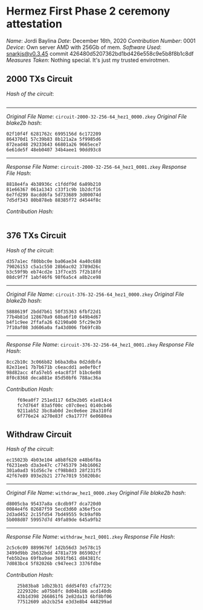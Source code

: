 # Hermez First Phase 2 ceremony attestation

*Name*:    Jordi Baylina
*Date*:    December 16th, 2020
*Contribution Number*:    0001
*Device*: Own server AMD with 256Gb of mem.
*Software Used*: snarkjs@v0.3.45 commit 426480d5207362bd1bd426e558c9e5b8f8b1c8df
*Measures Taken*: Nothing special. It's just my trusted envirotmen.


## 2000 TXs Circuit
*Hash of the circuit*:
````
````

---

*Original File Name*: `circuit-2000-32-256-64_hez1_0000.zkey`
*Original File blake2b hash*:
````
02f10f4f 6281762c 6995156d 6c172209
864370d1 57c39b83 8b121a2a 5f9985d6
872ead48 29233643 66801a26 9665ece7
6e61de5f 48eb0407 34b4aee1 90dd93c8
````
---

*Response File Name*: `circuit-2000-32-256-64_hez1_0001.zkey`
*Response File Hash*:
````
8818e4fa 4b38936c c1fddf9d 6a89b210
81e66367 061a1343 c33f1c9b 1b2dcf16
6e7fd299 8acdd6fa 5d733689 3d00074d
7d5df343 80b878eb 88385f72 d4544f8c
````

*Contribution Hash:*
````
````

## 376 TXs Circuit
*Hash of the circuit*:
````
d357a1ec f80bbc0e ba06ae34 4a40c688
79026153 c5a1c550 28b6ac02 3789d26c
b3c59f9b eb74cd2e 13f7ce35 7f2b18fd
08dc9f7f 1abf46f6 98f6a5c4 a8b2ce98
````

---

*Original File Name*: `circuit-376-32-256-64_hez1_0000.zkey`
*Original File blake2b hash*:
````
5888619f 2bdd7b61 50f35363 6fbf22d1
77b4b81d 128670a9 68ba6f10 649b4d67
b4f1c9ee 2ffafa26 62190a00 5fc29e39
7f10af08 3d606a0a fa43d006 fb69fc8b
````
---

*Response File Name*: `circuit-376-32-256-64_hez1_0001.zkey`
*Response File Hash*:
````
8cc2b10c 3c066b82 b6ba3dba 0d2ddbfa
82e31ee1 7b7b671b c6eacdd1 ae0ef0cf
98d82acc 4fa57eb5 e4ac8f3f b1bc6e08
8f0c8368 deca881e 85d50bf6 788ac36a
````

*Contribution Hash:*
````
    f69ea0f7 251ed117 6d3e2b05 e1e814c4
    fc7d764f 83a5f00c c07c0ee1 0140cb46
    9211ab52 3bc8ab0d 2ec0e6ee 28a310fd
    6f776e24 a270e83f c9a1777f 6e0680ea
````


## Withdraw Circuit
*Hash of the circuit*:
````
ec15023b 4b03e104 a8b8f620 e48b6f8a
f6231eeb d3a3e47c c7745379 34b16062
301a0ad3 91d56c7e cf98b8d3 28f231f5
42f67e89 893e2b21 277e7019 55020b8c
````

---

*Original File Name*: `withdraw_hez1_0000.zkey`
*Original File blake2b hash*:
````
d8005cba 95437a8a c8cdb9f7 dca720d0
0084e4f6 02687f59 5ecd3d60 a36ef5ce
2d3ad452 2c15fd54 7bd49555 9cb9af0b
5b008d07 59957d7d 49fa89de 645a9fb2
````
---

*Response File Name*: `withdraw_hez1_0001.zkey`
*Response File Hash*:
````
2c5c6c09 8899676f 1d2b56d3 3e578c15
3499d9bb 2b632bdd 4781a739 865902cf
feb5b2ea 69fba9ae 3691fb61 d84381fc
7d083bc4 5f82026b c947eec3 3376fdbe
````

*Contribution Hash:*
````
    25b83ba8 1db23b31 ddd54f03 cfa7723c
    2229320c a075b8fc 8d04b186 acd140db
    43b1d398 266861f6 2e82da13 6bf8bf06
    77512609 ab2cb254 e3d3e8b4 448299ad
````





